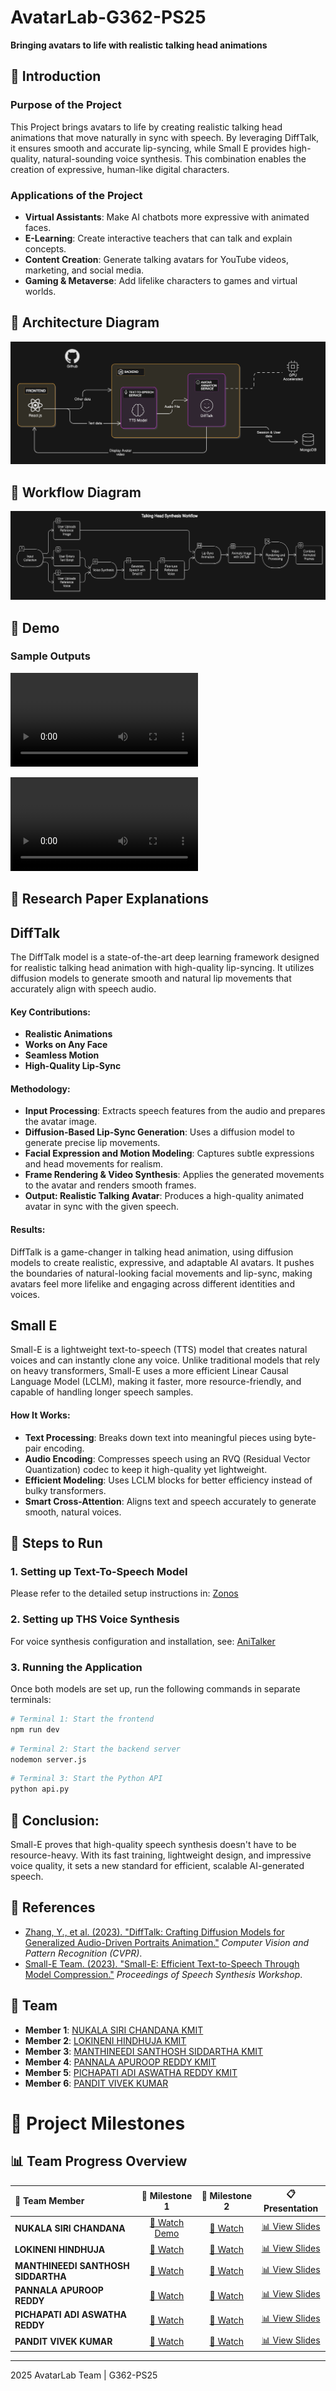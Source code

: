 # AvatarLab-G362-PS25

**Bringing avatars to life with realistic talking head animations**

## 📌 Introduction

### Purpose of the Project
This Project brings avatars to life by creating realistic talking head animations that move naturally in sync with speech. By leveraging DiffTalk, it ensures smooth and accurate lip-syncing, while Small E provides high-quality, natural-sounding voice synthesis. This combination enables the creation of expressive, human-like digital characters.

### Applications of the Project
- **Virtual Assistants**: Make AI chatbots more expressive with animated faces.
- **E-Learning**: Create interactive teachers that can talk and explain concepts.
- **Content Creation**: Generate talking avatars for YouTube videos, marketing, and social media.
- **Gaming & Metaverse**: Add lifelike characters to games and virtual worlds.

## 📌 Architecture Diagram

![Architecture Diagram](./assets/Architecture.png)

## 📌 Workflow Diagram

![Workflow Diagram](./assets/WorkFlow.png)

## 📌 Demo

### Sample Outputs

![Anime Avatar Demo](./assets/anime.mp4)

![Virat Avatar Demo](./assets/virat.mp4)

## 📌 Research Paper Explanations

## DiffTalk
The DiffTalk model is a state-of-the-art deep learning framework designed for realistic talking head animation with high-quality lip-syncing. It utilizes diffusion models to generate smooth and natural lip movements that accurately align with speech audio.

#### Key Contributions:

- **Realistic Animations**
- **Works on Any Face**
- **Seamless Motion**
- **High-Quality Lip-Sync**

#### Methodology:

- **Input Processing**: Extracts speech features from the audio and prepares the avatar image.
- **Diffusion-Based Lip-Sync Generation**: Uses a diffusion model to generate precise lip movements.
- **Facial Expression and Motion Modeling**: Captures subtle expressions and head movements for realism.
- **Frame Rendering & Video Synthesis**: Applies the generated movements to the avatar and renders smooth frames.
- **Output: Realistic Talking Avatar**: Produces a high-quality animated avatar in sync with the given speech.

#### Results:
DiffTalk is a game-changer in talking head animation, using diffusion models to create realistic, expressive, and adaptable AI avatars.
It pushes the boundaries of natural-looking facial movements and lip-sync, making avatars feel more lifelike and engaging across different identities and voices.

## Small E

Small-E is a lightweight text-to-speech (TTS) model that creates natural voices and can instantly clone any voice.
Unlike traditional models that rely on heavy transformers, Small-E uses a more efficient Linear Causal Language Model (LCLM), making it faster, more resource-friendly, and capable of handling longer speech samples.

#### How It Works:
- **Text Processing**: Breaks down text into meaningful pieces using byte-pair encoding.
- **Audio Encoding**: Compresses speech using an RVQ (Residual Vector Quantization) codec to keep it high-quality yet lightweight.
- **Efficient Modeling**: Uses LCLM blocks for better efficiency instead of bulky transformers.
- **Smart Cross-Attention**: Aligns text and speech accurately to generate smooth, natural voices.

## 📌 Steps to Run

### 1. Setting up Text-To-Speech Model
Please refer to the detailed setup instructions in:
[Zonos](./backend/models/Zonos/README.md)

### 2. Setting up THS Voice Synthesis
For voice synthesis configuration and installation, see:
[AniTalker](./backend/models/AniTalker/README.md)

### 3. Running the Application

Once both models are set up, run the following commands in separate terminals:

```bash
# Terminal 1: Start the frontend
npm run dev
```

```bash
# Terminal 2: Start the backend server
nodemon server.js
```

```bash
# Terminal 3: Start the Python API
python api.py
```

## 📌 Conclusion:
Small-E proves that high-quality speech synthesis doesn't have to be resource-heavy. With its fast training, lightweight design, and impressive voice quality, it sets a new standard for efficient, scalable AI-generated speech.

## 📌 References

- [Zhang, Y., et al. (2023). "DiffTalk: Crafting Diffusion Models for Generalized Audio-Driven Portraits Animation."](https://openaccess.thecvf.com/content/CVPR2023/papers/Shen_DiffTalk_Crafting_Diffusion_Models_for_Generalized_Audio-Driven_Portraits_Animation_CVPR_2023_paper.pdf) *Computer Vision and Pattern Recognition (CVPR)*.
- [Small-E Team. (2023). "Small-E: Efficient Text-to-Speech Through Model Compression."](https://github.com/seznam/small-e-czech) *Proceedings of Speech Synthesis Workshop*.

## 📌 Team

- **Member 1**: [NUKALA SIRI CHANDANA KMIT](https://github.com/Pac-rgb)
- **Member 2**: [LOKINENI HINDHUJA KMIT](https://github.com/Hindhuja7/Hindhuja)
- **Member 3**: [MANTHINEEDI SANTHOSH SIDDARTHA KMIT](https://github.com/SantoshNecroville)
- **Member 4**: [PANNALA APUROOP REDDY KMIT](https://github.com/Appu-Reddy)
- **Member 5**: [PICHAPATI ADI ASWATHA REDDY KMIT](https://github.com/aswath-reddy)
- **Member 6**: [PANDIT VIVEK KUMAR](https://github.com/Vivek17290)
# 🚀 Project Milestones

## 📊 Team Progress Overview

| 👤 **Team Member** | 🎯 **Milestone 1** | 🎯 **Milestone 2** | 📋 **Presentation** |
|:-------------------|:-------------------:|:-------------------:|:--------------------:|
| **NUKALA SIRI CHANDANA** | [🎥 Watch Demo](https://youtu.be/kk90nlDJyQY?si=3Ql4M1sTTovHFs-c) | [🎥 Watch](https://www.youtube.com/watch?v=2t-nBTw2Fcc) | [📊 View Slides](https://github.com/SantoshNecroville/AvataR/blob/main/docs/23BD1A0556.pptx) |
| **LOKINENI HINDHUJA** | [🎥 Watch](https://drive.google.com/file/d/188SJ_Cpvs_8Wvk_KrPtYrIbw2gC78pLA/view) | [🎥 Watch](https://www.youtube.com/watch?v=UWc4-Y4jeWs) | [📊 View Slides](https://github.com/SantoshNecroville/AvataR/blob/main/docs/23BD1A0545.pptx) |
| **MANTHINEEDI SANTHOSH SIDDARTHA** | [🎥 Watch](https://drive.google.com/file/d/1_TmtuXGoI8EVZurBlH3fJcrTQeeVRM_r/view) | [🎥 Watch](https://drive.google.com/file/d/1UDcQTDALLpqlKsEgK7nayIUD5wbyUIa8/view?usp=drive_link) | [📊 View Slides](https://github.com/SantoshNecroville/AvataR/blob/main/docs/23BD1A054F.pptx) |
| **PANNALA APUROOP REDDY** | [🎥 Watch](https://drive.google.com/file/d/1bWLRDonjn5ADakWeq5PQxw1fkmNfFcDZ/view?usp=sharing) | [🎥 Watch](https://drive.google.com/file/d/1qcyzXgg9yb62aj67TLSwAgN-uVXc5p7N/view?usp=sharing) | [📊 View Slides](https://github.com/SantoshNecroville/AvataR/blob/main/docs/23BD1A055C.pptx) |
| **PICHAPATI ADI ASWATHA REDDY** | [🎥 Watch](https://drive.google.com/file/d/1opIDj0n6hjS44Nzkb9LnAoHzQYy1zzDd/view?usp=drivesdk) | [🎥 Watch](https://drive.google.com/file/d/1KPTLMhZS00Z9sa3H2s1Ig5IGMtVYn2bH/view?usp=drive_link) | [📊 View Slides](https://github.com/SantoshNecroville/AvataR/blob/main/docs/23BD1A055N.pptx) |
| **PANDIT VIVEK KUMAR** | [🎥 Watch](https://drive.google.com/file/d/1lBQ5GtokwO0AP2CxaH64hYXeBdPa5yB0/view?usp=sharing) | [🎥 Watch](https://drive.google.com/file/d/1xUR7Xt43gZBFawfHQTG3rkJDJJaFpCBV/view?usp=drive_link) | [📊 View Slides](https://github.com/SantoshNecroville/AvataR/blob/main/docs/23BD1A055B.pptx) |

--- 

2025 AvatarLab Team | G362-PS25